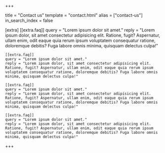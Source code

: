 +++

title = "Contact us"
template = "contact.html"
alias = ["contact-us"]
in_search_index = false

[extra]
    [[extra.faq]]
    query = "Lorem ipsum dolor sit amet."
    reply = "Lorem ipsum dolor, sit amet consectetur adipisicing elit. Ratione, fugit? Aspernatur, ullam enim, odit eaque quia rerum ipsum voluptatem consequatur ratione, doloremque debitis? Fuga labore omnis minima, quisquam delectus culpa!"

    [[extra.faq]]
    query = "Lorem ipsum dolor sit amet."
    reply = "Lorem ipsum dolor, sit amet consectetur adipisicing elit. Ratione, fugit? Aspernatur, ullam enim, odit eaque quia rerum ipsum voluptatem consequatur ratione, doloremque debitis? Fuga labore omnis minima, quisquam delectus culpa!"

    [[extra.faq]]
    query = "Lorem ipsum dolor sit amet."
    reply = "Lorem ipsum dolor, sit amet consectetur adipisicing elit. Ratione, fugit? Aspernatur, ullam enim, odit eaque quia rerum ipsum voluptatem consequatur ratione, doloremque debitis? Fuga labore omnis minima, quisquam delectus culpa!"

    [[extra.faq]]
    query = "Lorem ipsum dolor sit amet."
    reply = "Lorem ipsum dolor, sit amet consectetur adipisicing elit. Ratione, fugit? Aspernatur, ullam enim, odit eaque quia rerum ipsum voluptatem consequatur ratione, doloremque debitis? Fuga labore omnis minima, quisquam delectus culpa!"
+++
